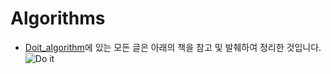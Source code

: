 # Algorithms  
  
  - [Doit_algorithm](https://github.com/musicjae/Algorithms/tree/master/Doit_algorithm)에 있는 모든 글은 아래의 책을 참고 및 발췌하여 정리한 것입니다.  
  ![Do it]('/Users/jeongjaeyeong/Desktop/깃/Algorithms/img/doit.png')
